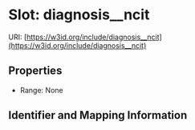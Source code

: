 # Slot: diagnosis__ncit

URI: [https://w3id.org/include/diagnosis__ncit](https://w3id.org/include/diagnosis__ncit)



<!-- no inheritance hierarchy -->


## Properties

 * Range: None



## Identifier and Mapping Information





